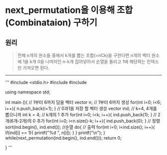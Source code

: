 next_permutation을 이용해 조합(Combinataion) 구하기
=================================================

원리
---

> 전체 n개의 원소들 중에서 k개를 뽑는 조합(=nCk)을 구한다면 n개의 벡터 원소에 1을 k개 0을 나머지인 n-k개 집어넣어서 순열을 돌리고 
> 1에 해당하는 인덱스만 가져오면 된다.

* * *

'''
#include <stdio.h>
#include <vector>
#include <algorithm>

using namespace std;

int main (){
   // 1부터 6까지 담을 벡터
	vector<int> n;
	// 1부터 6까지 생성
	for(int i=0; i<6; i++){
		n.push_back(i+1);
	}
	// 0과1을 저장 할 벡터 생성
	vector<int> ind;
	// k=4, 4개를 뽑으니까
	int k = 4;
	// k개의 1 추가
	for(int i=0; i<k; i++){
		ind.push_back(1);
	}
	// 2개(6개-2개)의 0 추가
	for(int i=0; i<n.size()-k; i++){
	   ind.push_back(0);
	}
	// 정렬
	sort(ind.begin(), ind.end());
	//순열
	do{
	// 출력
	for(int i=0; i<ind.size(); i++){
	if(ind[i] == 1){
		printf("%d ", n[i]);
		}
	}
	printf("\n");
	} while(next_permutation(ind.begin(), ind.end()));
	return 0;
	
	
}
'''
